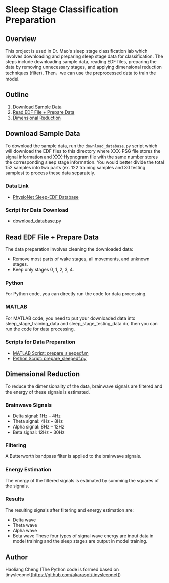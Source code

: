 # Sleep Stage Classification Preparation

## Overview
This project is used in Dr. Mao's sleep stage classification lab which involves downloading and preparing sleep stage data for classification. The steps include downloading sample data, reading EDF files, preparing the data by removing unnecessary stages, and applying dimensional reduction techniques (filter). Then，we can use the preprocessed data to train the model.

## Outline
1. [Download Sample Data](#download-sample-data)
2. [Read EDF File + Prepare Data](#read-edf-file-+-prepare-data)
3. [Dimensional Reduction](#dimensional-reduction)

## Download Sample Data
To download the sample data, run the `download_database.py` script which will download the EDF files to this directory where XXX-PSG file stores the signal information and XXX-Hypnogram file with the same number stores the corresponding sleep stage information. You would better divide the total 152 samples into two parts (ex. 122 training samples and 30 testing samples) to process these data separately.

### Data Link
- [PhysioNet Sleep-EDF Database](https://www.physionet.org/files/sleep-edfx/1.0.0/)

### Script for Data Download
- [download_database.py](https://github.com/HaoliangCheng/sleep-stage-classification/blob/main/download_database.py)

## Read EDF File + Prepare Data
The data preparation involves cleaning the downloaded data:
- Remove most parts of wake stages, all movements, and unknown stages.
- Keep only stages 0, 1, 2, 3, 4.

### Python
For Python code, you can directly run the code for data processing. 

### MATLAB
For MATLAB code, you need to put your downloaded data into sleep_stage_training_data and sleep_stage_testing_data dir, then you can run the code for data processing.

### Scripts for Data Preparation
- [MATLAB Script: prepare_sleepedf.m](https://www.dropbox.com/scl/fi/5ogwjlnjs3ohareqfqimq/prepare_sleepedf.m?rlkey=6ombtyv3wj3a0qbft9baj1foy&dl=0)
- [Python Script: prepare_sleepedf.py](https://github.com/HaoliangCheng/sleep-stage-classification/blob/main/prepare_sleepedf.py)

## Dimensional Reduction
To reduce the dimensionality of the data, brainwave signals are filtered and the energy of these signals is estimated.

### Brainwave Signals
- Delta signal: 1Hz – 4Hz
- Theta signal: 4Hz – 8Hz
- Alpha signal: 8Hz – 12Hz
- Beta signal: 12Hz – 30Hz

### Filtering
A Butterworth bandpass filter is applied to the brainwave signals.

### Energy Estimation
The energy of the filtered signals is estimated by summing the squares of the signals.

### Results
The resulting signals after filtering and energy estimation are:
- Delta wave
- Theta wave
- Alpha wave
- Beta wave
These four types of signal wave energy are input data in model training and the sleep stages are output in model training.

## Author
Haoliang Cheng (The Python code is formed based on tinysleepnet[https://github.com/akaraspt/tinysleepnet])
